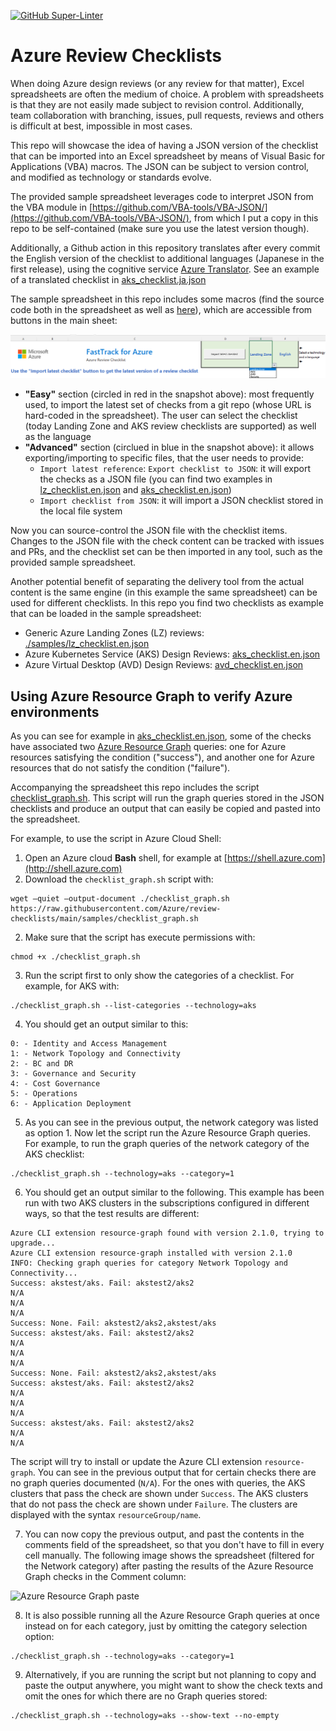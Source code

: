 [![GitHub Super-Linter](https://github.com/Azure/review-checklists/workflows/Lint%20Code%20Base/badge.svg)](https://github.com/marketplace/actions/super-linter)

# Azure Review Checklists

When doing Azure design reviews (or any review for that matter), Excel spreadsheets are often the medium of choice. A problem with spreadsheets is that they are not easily made subject to revision control. Additionally, team collaboration with branching, issues, pull requests, reviews and others is difficult at best, impossible in most cases.

This repo will showcase the idea of having a JSON version of the checklist that can be imported into an Excel spreadsheet by means of Visual Basic for Applications (VBA) macros. The JSON can be subject to version control, and modified as technology or standards evolve.

The provided sample spreadsheet leverages code to interpret JSON from the VBA module in [https://github.com/VBA-tools/VBA-JSON/](https://github.com/VBA-tools/VBA-JSON/), from which I put a copy in this repo to be self-contained (make sure you use the latest version though).

Additionally, a Github action in this repository translates after every commit the English version of the checklist to additional languages (Japanese in the first release), using the cognitive service [Azure Translator](https://azure.microsoft.com/services/cognitive-services/translator/). See an example of a translated checklist in [aks_checklist.ja.json](./samples/aks_checklist.ja.json)

The sample spreadsheet in this repo includes some macros (find the source code both in the spreadsheet as well as [here](./code/Sheet1.cls)), which are accessible from buttons in the main sheet:

![](./pictures/spreadsheet_screenshot.png)

- **"Easy"** section (circled in red in the snapshot above): most frequently used, to import the latest set of checks from a git repo (whose URL is hard-coded in the spreadsheet). The user can select the checklist (today Landing Zone and AKS review checklists are supported) as well as the language
- **"Advanced"** section (circlued in blue in the snapshot above): it allows exporting/importing to specific files, that the user needs to provide:
    - `Import latest reference`:  `Export checklist to JSON`: it will export the checks as a JSON file (you can find two examples in [lz_checklist.en.json](./samples/lz_checklist.en.json) and [aks_checklist.en.json](./samples/aks_checklist.en.json))
    - `Import checklist from JSON`: it will import a JSON checklist stored in the local file system

Now you can source-control the JSON file with the checklist items. Changes to the JSON file with the check content can be tracked with issues and PRs, and the checklist set can be then imported in any tool, such as the provided sample spreadsheet.

Another potential benefit of separating the delivery tool from the actual content is the same engine (in this example the same spreadsheet) can be used for different checklists. In this repo you find two checklists as example that can be loaded in the sample spreadsheet:

- Generic Azure Landing Zones (LZ) reviews: [./samples/lz_checklist.en.json](./samples/lz_checklist.en.json)
- Azure Kubernetes Service (AKS) Design Reviews: [aks_checklist.en.json](./samples/aks_checklist.en.json)
- Azure Virtual Desktop (AVD) Design Reviews: [avd_checklist.en.json](./samples/avd_checklist.en.json)

## Using Azure Resource Graph to verify Azure environments

As you can see for example in [aks_checklist.en.json](./samples/aks_checklist.en.json), some of the checks have associated two [Azure Resource Graph](https://docs.microsoft.com/azure/governance/resource-graph/overview) queries: one for Azure resources satisfying the condition ("success"), and another one for Azure resources that do not satisfy the condition ("failure").

Accompanying the spreadsheet this repo includes the script [checklist_graph.sh](./samples/checklist_graph.sh). This script will run the graph queries stored in the JSON checklists and produce an output that can easily be copied and pasted into the spreadsheet.

For example, to use the script in Azure Cloud Shell:

1. Open an Azure cloud **Bash** shell, for example at [https://shell.azure.com](http://shell.azure.com)
1. Download the `checklist_graph.sh` script with:

```
wget –quiet –output-document ./checklist_graph.sh https://raw.githubusercontent.com/Azure/review-checklists/main/samples/checklist_graph.sh
```

2. Make sure that the script has execute permissions with:

```
chmod +x ./checklist_graph.sh
```

3. Run the script first to only show the categories of a checklist. For example, for AKS with:

```
./checklist_graph.sh --list-categories --technology=aks
```

4. You should get an output similar to this:

```
0: - Identity and Access Management
1: - Network Topology and Connectivity
2: - BC and DR
3: - Governance and Security
4: - Cost Governance
5: - Operations
6: - Application Deployment
```

5. As you can see in the previous output, the network category was listed as option 1. Now let the script run the Azure Resource Graph queries. For example, to run the graph queries of the network category of the AKS checklist:

```
./checklist_graph.sh --technology=aks --category=1
```

6. You should get an output similar to the following. This example has been run with two AKS clusters in the subscriptions configured in different ways, so that the test results are different:

```
Azure CLI extension resource-graph found with version 2.1.0, trying to upgrade...
Azure CLI extension resource-graph installed with version 2.1.0
INFO: Checking graph queries for category Network Topology and Connectivity...
Success: akstest/aks. Fail: akstest2/aks2
N/A
N/A
N/A
Success: None. Fail: akstest2/aks2,akstest/aks
Success: akstest/aks. Fail: akstest2/aks2
N/A
N/A
N/A
Success: None. Fail: akstest2/aks2,akstest/aks
Success: akstest/aks. Fail: akstest2/aks2
N/A
N/A
N/A
Success: akstest/aks. Fail: akstest2/aks2
N/A
N/A
```

The script will try to install or update the Azure CLI extension `resource-graph`. You can see in the previous output that for certain checks there are no graph queries documented (`N/A`). For the ones with queries, the AKS clusters that pass the check are shown under `Success`. The AKS clusters that do not pass the check are shown under `Failure`. The clusters are displayed with the syntax `resourceGroup/name`.

7. You can now copy the previous output, and past the contents in the comments field of the spreadsheet, so that you don't have to fill in every cell manually. The following image shows the spreadsheet (filtered for the Network category) after pasting the results of the Azure Resource Graph checks in the Comment column:

![Azure Resource Graph paste](./pictures/spreadsheet_paste_query_result.png)

8. It is also possible running all the Azure Resource Graph queries at once instead on for each category, just by omitting the category selection option:

```
./checklist_graph.sh --technology=aks --category=1
```

9. Alternatively, if you are running the script but not planning to copy and paste the output anywhere, you might want to show the check texts and omit the ones for which there are no Graph queries stored:

```
./checklist_graph.sh --technology=aks --show-text --no-empty
```
